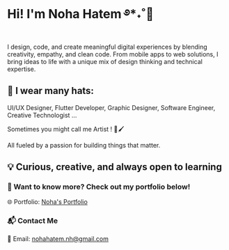 # Hi! I'm Noha Hatem ࿔*˖˚🎀

I design, code, and create meaningful digital experiences by blending creativity, empathy, and clean code. From mobile apps to web solutions, I bring ideas to life with a unique mix of design thinking and technical expertise.

## 👒 I wear many hats: 

UI/UX Designer, Flutter Developer, Graphic Designer, Software Engineer, Creative Technologist ...
 
Sometimes you might call me Artist ! 🎨🖌
   
All fueled by a passion for building things that matter.

## 💡 Curious, creative, and always open to learning 

### 📌 Want to know more? Check out my portfolio below!

🌐 Portfolio: [Noha's Portfolio](https://noha-portfolio-delta-hazel-66.vercel.app/)

### 📬 Contact Me

📧 Email: nohahatem.nh@gmail.com
